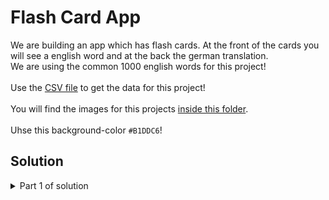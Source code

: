 # Flash Card App

We are building an app which has flash cards. At the front of the cards you will see a english word and at the back the german translation.
<br>
We are using the common 1000 english words for this project!
<br>
<br>
Use the [CSV file](https://github.com/Olexandr-Andriyenko/Python-learning-path/blob/main/Files/data_flash_card.csv) to get the data for this project!
<br>
<br>
You will find the images for this projects [inside this folder](https://github.com/Olexandr-Andriyenko/Python-learning-path/tree/main/illustrations/flash_card_images).
<br>
<br>
Uhse this background-color `#B1DDC6`!

## Solution

<details>
 <summary>Part 1 of solution</summary>

  Set up the UI!
  
  ```python
  # ------------ MODULES ------------ #
import tkinter as tk
FRONT_1= ("Ariel", 40, "italic")
FRONT_2 = ("Ariel", 60, "bold")

# ------------ CONSTANTS ------------ #
BACKGROUND_COLOR = "#B1DDC6"


# ------------ UI SETUP ------------ #
root = tk.Tk()
root.title("Flash Card")
root.config(padx=50, pady=50, background=BACKGROUND_COLOR)

# Canvas
image_front = tk.PhotoImage(file="card_front.png")
canvas = tk.Canvas(height=526, width=800, background=BACKGROUND_COLOR, highlightthickness=0)
canvas.create_image(400, 263, image=image_front)
canvas.grid(row=0, column=0, columnspan=2)
# Text on Canvas
canvas.create_text(400, 150, text="Title", font=FRONT_1)
canvas.create_text(400, 263, text="word", font=FRONT_2)

# Buttons
cross_image = tk.PhotoImage(file="wrong.png")
unknown_button = tk.Button(image=cross_image)
unknown_button.grid(row=1, column=0)

check_image = tk.PhotoImage(file="right.png")
know_button = tk.Button(image=check_image)
know_button.grid(row=1, column=1)

root.mainloop()

  ```
  
</details>
